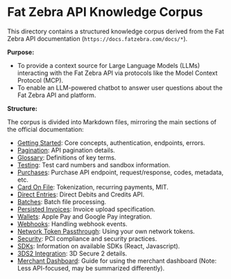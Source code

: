 # Fat Zebra API Knowledge Corpus

This directory contains a structured knowledge corpus derived from the Fat Zebra API documentation (`https://docs.fatzebra.com/docs/*`).

**Purpose:**

- To provide a context source for Large Language Models (LLMs) interacting with the Fat Zebra API via protocols like the Model Context Protocol (MCP).
- To enable an LLM-powered chatbot to answer user questions about the Fat Zebra API and platform.

**Structure:**

The corpus is divided into Markdown files, mirroring the main sections of the official documentation:

- [Getting Started](./getting-started.md): Core concepts, authentication, endpoints, errors.
- [Pagination](./pagination.md): API pagination details.
- [Glossary](./glossary.md): Definitions of key terms.
- [Testing](./testing.md): Test card numbers and sandbox information.
- [Purchases](./purchases.md): Purchase API endpoint, request/response, codes, metadata, etc.
- [Card On File](./card-on-file.md): Tokenization, recurring payments, MIT.
- [Direct Entries](./direct-entries.md): Direct Debits and Credits API.
- [Batches](./batches.md): Batch file processing.
- [Persisted Invoices](./persisted-invoices.md): Invoice upload specification.
- [Wallets](./wallets.md): Apple Pay and Google Pay integration.
- [Webhooks](./webhooks.md): Handling webhook events.
- [Network Token Passthrough](./network-token-passthrough.md): Using your own network tokens.
- [Security](./security.md): PCI compliance and security practices.
- [SDKs](./sdk.md): Information on available SDKs (React, Javascript).
- [3DS2 Integration](./3ds2.md): 3D Secure 2 details.
- [Merchant Dashboard](./merchant-dashboard.md): Guide for using the merchant dashboard (Note: Less API-focused, may be summarized differently).
